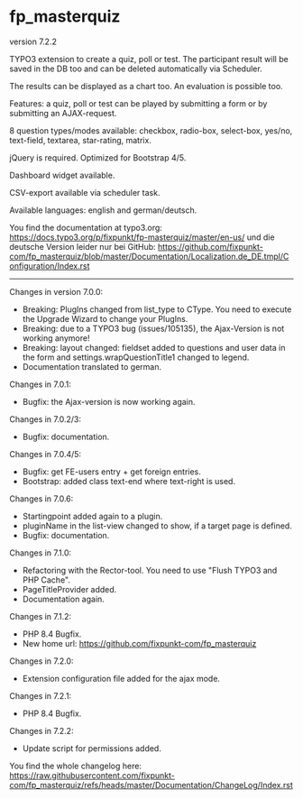 # fp_masterquiz

version 7.2.2

TYPO3 extension to create a quiz, poll or test. The participant result will be saved in the DB too and can be deleted automatically via Scheduler.

The results can be displayed as a chart too. An evaluation is possible too.

Features: a quiz, poll or test can be played by submitting a form or by submitting an AJAX-request.

8 question types/modes available: checkbox, radio-box, select-box, yes/no, text-field, textarea, star-rating, matrix.

jQuery is required. Optimized for Bootstrap 4/5.

Dashboard widget available.

CSV-export available via scheduler task.

Available languages: english and german/deutsch.

You find the documentation at typo3.org:
https://docs.typo3.org/p/fixpunkt/fp-masterquiz/master/en-us/
und die deutsche Version leider nur bei GitHub:
https://github.com/fixpunkt-com/fp_masterquiz/blob/master/Documentation/Localization.de_DE.tmpl/Configuration/Index.rst

---------------------------

Changes in version 7.0.0:
- Breaking: PlugIns changed from list_type to CType. You need to execute the Upgrade Wizard to change your PlugIns.
- Breaking: due to a TYPO3 bug (issues/105135), the Ajax-Version is not working anymore!
- Breaking: layout changed: fieldset added to questions and user data in the form and settings.wrapQuestionTitle1 changed to legend.
- Documentation translated to german.

Changes in 7.0.1:
- Bugfix: the Ajax-version is now working again.

Changes in 7.0.2/3:
- Bugfix: documentation.

Changes in 7.0.4/5:
- Bugfix: get FE-users entry + get foreign entries.
- Bootstrap: added class text-end where text-right is used.

Changes in 7.0.6:
- Startingpoint added again to a plugin.
- pluginName in the list-view changed to show, if a target page is defined.
- Bugfix: documentation.

Changes in 7.1.0:
- Refactoring with the Rector-tool. You need to use "Flush TYPO3 and PHP Cache".
- PageTitleProvider added.
- Documentation again.

Changes in 7.1.2:
- PHP 8.4 Bugfix.
- New home url: https://github.com/fixpunkt-com/fp_masterquiz

Changes in 7.2.0:
- Extension configuration file added for the ajax mode.

Changes in 7.2.1:
- PHP 8.4 Bugfix.

Changes in 7.2.2:
- Update script for permissions added.

You find the whole changelog here:
https://raw.githubusercontent.com/fixpunkt-com/fp_masterquiz/refs/heads/master/Documentation/ChangeLog/Index.rst
